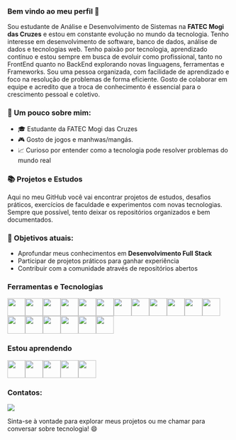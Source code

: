 ### Bem vindo ao meu perfil 👋

Sou estudante de Análise e Desenvolvimento de Sistemas na **FATEC Mogi das Cruzes** e estou em constante evolução no mundo da tecnologia. Tenho interesse em desenvolvimento de software, banco de dados, análise de dados e tecnologias web.
Tenho paixão por tecnologia, aprendizado contínuo e estou sempre em busca de evoluir como profissional, tanto no FrontEnd quanto no BackEnd explorando novas linguagens, ferramentas e Frameworks.
Sou uma pessoa organizada, com facilidade de aprendizado e foco na resolução de problemas de forma eficiente. Gosto de colaborar em equipe e acredito que a troca de conhecimento é essencial para o crescimento pessoal e coletivo.


### 🚀 Um pouco sobre mim:

- 🎓 Estudante da FATEC Mogi das Cruzes
- 🎮 Gosto de jogos e manhwas/mangás.
- 📈 Curioso por entender como a tecnologia pode resolver problemas do mundo real

### 📚 Projetos e Estudos

Aqui no meu GitHub você vai encontrar projetos de estudos, desafios práticos, exercícios de faculdade e experimentos com novas tecnologias. Sempre que possível, tento deixar os repositórios organizados e bem documentados.

### 🎯 Objetivos atuais:

- Aprofundar meus conhecimentos em **Desenvolvimento Full Stack**
- Participar de projetos práticos para ganhar experiência
- Contribuir com a comunidade através de repositórios abertos

### Ferramentas e Tecnologias

<!-- Utilize o https://devicon.dev/ para mais ícones, esses são apenas exemplos -->
<img src="https://cdn.jsdelivr.net/gh/devicons/devicon@latest/icons/java/java-original-wordmark.svg" width="40" height="40"/><img src="https://cdn.jsdelivr.net/gh/devicons/devicon@latest/icons/javascript/javascript-original.svg" width="40" height="40"/><img src="https://cdn.jsdelivr.net/gh/devicons/devicon@latest/icons/html5/html5-original.svg" width="40" height="40"/><img src="https://cdn.jsdelivr.net/gh/devicons/devicon@latest/icons/css3/css3-original.svg" width="40" height="40"/><img src="https://cdn.jsdelivr.net/gh/devicons/devicon@latest/icons/bootstrap/bootstrap-original.svg" width="40" height="40"/><img src="https://cdn.jsdelivr.net/gh/devicons/devicon@latest/icons/spring/spring-original.svg" width="40" height="40"/><img src="https://cdn.jsdelivr.net/gh/devicons/devicon@latest/icons/mysql/mysql-original.svg" width="40" height="40"/><img src="https://cdn.jsdelivr.net/gh/devicons/devicon@latest/icons/git/git-original.svg" width="40" height="40"/><img src="https://cdn.jsdelivr.net/gh/devicons/devicon@latest/icons/github/github-original.svg" width="40" height="40"/><img src="https://cdn.jsdelivr.net/gh/devicons/devicon@latest/icons/postman/postman-original.svg" width="40" height="40"/><img src="https://cdn.jsdelivr.net/gh/devicons/devicon@latest/icons/insomnia/insomnia-original.svg" width="40" height="40"/><img src="https://cdn.jsdelivr.net/gh/devicons/devicon@latest/icons/figma/figma-original.svg" width="40" height="40"/><img src="https://cdn.jsdelivr.net/gh/devicons/devicon@latest/icons/trello/trello-original.svg" width="40" height="40"/><img src="https://cdn.jsdelivr.net/gh/devicons/devicon@latest/icons/vercel/vercel-original.svg" width="40" height="40"/><img src="https://cdn.jsdelivr.net/gh/devicons/devicon@latest/icons/mongodb/mongodb-original.svg" width="40" height="40"/><img src="https://cdn.jsdelivr.net/gh/devicons/devicon@latest/icons/hibernate/hibernate-original.svg" width="40" height="40"/><img src="https://cdn.jsdelivr.net/gh/devicons/devicon@latest/icons/ubuntu/ubuntu-original.svg" width="40" height="40"/><img src="https://cdn.jsdelivr.net/gh/devicons/devicon@latest/icons/vscode/vscode-original.svg" width="40" height="40"/>

### Estou aprendendo
<img src="https://cdn.jsdelivr.net/gh/devicons/devicon@latest/icons/nodejs/nodejs-original-wordmark.svg" width="40" height="40"/><img src="https://cdn.jsdelivr.net/gh/devicons/devicon@latest/icons/typescript/typescript-original.svg" width="40" height="40"/><img src="https://cdn.jsdelivr.net/gh/devicons/devicon@latest/icons/react/react-original.svg" width="40" height="40"/><img src="https://cdn.jsdelivr.net/gh/devicons/devicon@latest/icons/docker/docker-original.svg" width="40" height="40"/><img src="https://cdn.jsdelivr.net/gh/devicons/devicon@latest/icons/tailwindcss/tailwindcss-original.svg" width="40" height="40"/>

### Contatos:

<div>
<a href="https://www.linkedin.com/in/vinicius-huang/" target="_blank"><img src="https://img.shields.io/badge/-LinkedIn-%230077B5?style=for-the-badge&logo=linkedin&logoColor=white" target="_blank"></a>   
</div>

Sinta-se à vontade para explorar meus projetos ou me chamar para conversar sobre tecnologia! 😄
